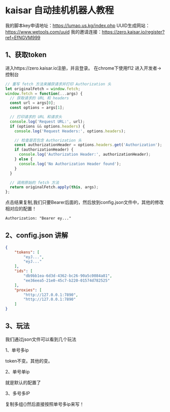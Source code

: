 # kaisar 自动挂机机器人教程
我的脚本key申请地址：https://lumao.us.kg/index.php
UUID生成网站：https://www.wetools.com/uuid
我的邀请连接：https://zero.kaisar.io/register?ref=EfNGVM999

## 1、获取token
进入https://zero.kaisar.io注册，并且登录。
在chrome下使用f12 进入开发者->控制台
```javascript
// 重写 fetch 方法来捕获请求并打印 Authorization 头
let originalFetch = window.fetch;
window.fetch = function(...args) {
  // 获取请求的 URL 和 headers
  const url = args[0];
  const options = args[1];

  // 打印请求的 URL 和请求头
  console.log('Request URL:', url);
  if (options && options.headers) {
    console.log('Request Headers:', options.headers);

    // 检查是否包含 Authorization 头
    const authorizationHeader = options.headers.get('Authorization');
    if (authorizationHeader) {
      console.log('Authorization Header:', authorizationHeader);
    } else {
      console.log('No Authorization Header found');
    }
  }

  // 调用原始的 fetch 方法
  return originalFetch.apply(this, args);
};
```
点击结果复制,我们只要Bearer后面的，然后放到config.json文件中，其他的修改相对应的配置！
```txt
Authorization: "Bearer ey..."
```

## 2、config.json 讲解
```json
{
    "tokens": [
        "eyJ...",
        "eyJ..."
    ],
    "ids": [
        "db9bb1ea-6d3d-4362-bc26-90a5c0084a81",
        "ee36eea5-21e0-45c7-b220-01574d782525"
    ],
    "proxies": [
        "http://127.0.0.1:7890",
        "http://127.0.0.1:7890"
    ]
}
```

## 3、玩法
我们通过json文件可以看到几个玩法

1、单号多ip

token不变。其他的变。

2、单号单ip

就是默认的配置了

3、多号多IP

复制多组{}然后直接按照单号多ip来写！




